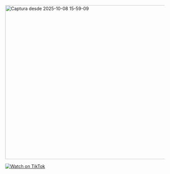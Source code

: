 <img width="1887" height="487" alt="Captura desde 2025-10-08 15-59-09" src="https://github.com/user-attachments/assets/4187273b-b180-45ef-9b11-bedcccd6f187" />



[![Watch on TikTok](https://img.shields.io/badge/▶️%20Watch%20on%20TikTok-black?logo=tiktok)]([https://www.tiktok.com/@tu_usuario/video/1234567890](https://www.tiktok.com/@xthetrinchox/video/7549951615176920342))
